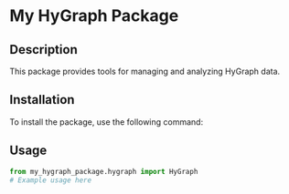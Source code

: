 # My HyGraph Package

## Description
This package provides tools for managing and analyzing HyGraph data.

## Installation
To install the package, use the following command:


## Usage
```python
from my_hygraph_package.hygraph import HyGraph
# Example usage here
